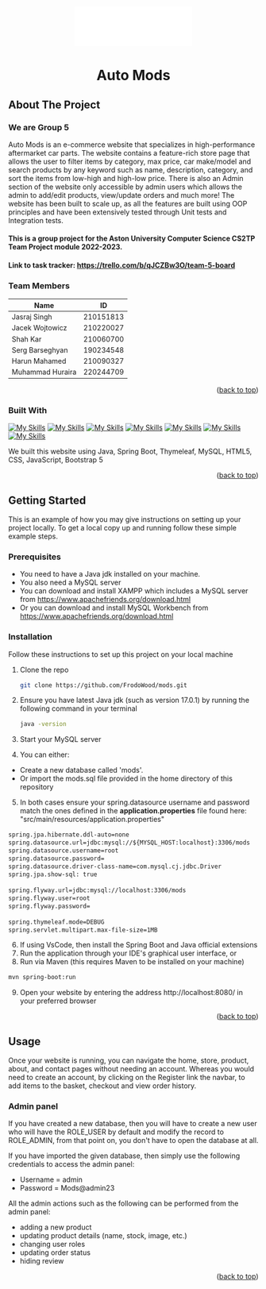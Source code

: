 <!-- PROJECT LOGO -->
<br />
<div align="center">
  <a href="https://github.com/FrodoWood/mods">
    <img src="src/main/resources/static/images/automods-logo-white-transparent-300.png" alt="Logo" height="80">
  </a>
  
  <h1 align="center">Auto Mods</h1>

</div>

<!-- ABOUT THE PROJECT -->
## About The Project
### We are Group 5

Auto Mods is an e-commerce website that specializes in high-performance aftermarket car parts. The website contains a feature-rich store page that allows the user to filter items by category, max price, car make/model and search products by any keyword such as name, description, category, and sort the items from low-high and high-low price. There is also an Admin section of the website only accessible by admin users which allows the admin to add/edit products, view/update orders and much more! The website has been built to scale up, as all the features are built using OOP principles and have been extensively tested through Unit tests and Integration tests.
#### This is a group project for the Aston University Computer Science CS2TP Team Project module 2022-2023. 
#### Link to task tracker: https://trello.com/b/qJCZBw3O/team-5-board

### Team Members
| Name              | ID        |
| ---               | ---       |
| Jasraj Singh      | 210151813 |
| Jacek Wojtowicz   | 210220027 |
| Shah Kar          | 210060700 |
| Serg Barseghyan   | 190234548 |
| Harun Mahamed     | 210090327 |
| Muhammad Huraira  | 220244709 |

<p align="right">(<a href="#readme-top">back to top</a>)</p>

### Built With

[![My Skills](https://skills.thijs.gg/icons?i=java&theme=light)](https://skills.thijs.gg)
[![My Skills](https://skills.thijs.gg/icons?i=spring&theme=light)](https://skills.thijs.gg)
[![My Skills](https://skills.thijs.gg/icons?i=mysql&theme=light)](https://skills.thijs.gg)
[![My Skills](https://skills.thijs.gg/icons?i=html&theme=light)](https://skills.thijs.gg)
[![My Skills](https://skills.thijs.gg/icons?i=css&theme=light)](https://skills.thijs.gg)
[![My Skills](https://skills.thijs.gg/icons?i=javascript&theme=light)](https://skills.thijs.gg)
[![My Skills](https://skills.thijs.gg/icons?i=bootstrap&theme=light)](https://skills.thijs.gg)

We built this website using Java, Spring Boot, Thymeleaf, MySQL, HTML5, CSS, JavaScript, Bootstrap 5

<p align="right">(<a href="#readme-top">back to top</a>)</p>

<!-- GETTING STARTED -->
## Getting Started

This is an example of how you may give instructions on setting up your project locally.
To get a local copy up and running follow these simple example steps.

### Prerequisites

* You need to have a Java jdk installed on your machine.
* You also need a MySQL server
 * You can download and install XAMPP which includes a MySQL server from https://www.apachefriends.org/download.html
 * Or you can download and install MySQL Workbench from https://www.apachefriends.org/download.html

### Installation

Follow these instructions to set up this project on your local machine

1. Clone the repo
   ```sh
   git clone https://github.com/FrodoWood/mods.git
   ```
2. Ensure you have latest Java jdk (such as version 17.0.1) by running the following command in your terminal
   ```sh
   java -version
   ```
3. Start your MySQL server

4. You can either:
 * Create a new database called 'mods'.
 * Or import the mods.sql file provided in the home directory of this repository
 
5. In both cases ensure your spring.datasource username and password match the ones defined in the <b>application.properties</b> file found here: "src/main/resources/application.properties"

```
spring.jpa.hibernate.ddl-auto=none
spring.datasource.url=jdbc:mysql://${MYSQL_HOST:localhost}:3306/mods
spring.datasource.username=root
spring.datasource.password=
spring.datasource.driver-class-name=com.mysql.cj.jdbc.Driver
spring.jpa.show-sql: true

spring.flyway.url=jdbc:mysql://localhost:3306/mods
spring.flyway.user=root
spring.flyway.password=

spring.thymeleaf.mode=DEBUG
spring.servlet.multipart.max-file-size=1MB

```
 


6. If using VsCode, then install the Spring Boot and Java official extensions
7. Run the application through your IDE's graphical user interface, or
8. Run via Maven (this requires Maven to be installed on your machine)

```sh
mvn spring-boot:run
```
9. Open your website by entering the address http://localhost:8080/ in your preferred browser

<p align="right">(<a href="#readme-top">back to top</a>)</p>

<!-- USAGE EXAMPLES -->
## Usage

Once your website is running, you can navigate the home, store, product, about, and contact pages without needing an account. Whereas you would need to create an account, by clicking on the Register link the navbar, to add items to the basket, checkout and view order history.

### Admin panel
If you have created a new database, then you will have to create a new user who will have the ROLE_USER by default and modify the record to ROLE_ADMIN, from that point on, you don't have to open the database at all. 

If you have imported the given database, then simply use the following credentials to access the admin panel:
- Username  = admin
- Password  = Mods@admin23

All the admin actions such as the following can be performed from the admin panel:
* adding a new product 
* updating product details (name, stock, image, etc.)
* changing user roles
* updating order status
* hiding review


<p align="right">(<a href="#readme-top">back to top</a>)</p>
